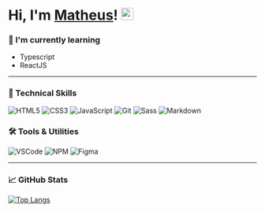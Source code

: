 # Hi, I'm [Matheus](https://www.linkedin.com/in/matheuskrieck/)! <img src="https://media.giphy.com/media/hvRJCLFzcasrR4ia7z/giphy.gif" width="25px">

### 🌱 I'm currently learning
- Typescript
- ReactJS

---

### 💼 Technical Skills
![HTML5](https://img.shields.io/badge/-HTML%205-E34F26?logo=html5&logoColor=white&style=flat)
![CSS3](https://img.shields.io/badge/-CSS%203-1572B6?logo=css3&logoColor=white&style=flat)
![JavaScript](https://img.shields.io/badge/-JavaScript-F7DF1E?logo=javascript&logoColor=white&style=flat)
![Git](https://img.shields.io/badge/-Git-F05032?logo=git&logoColor=white&style=flat)
![Sass](https://img.shields.io/badge/-Sass-CC6699?logo=sass&logoColor=white&style=flat)
![Markdown](https://img.shields.io/badge/-Markdown-000000?logo=markdown&logoColor=white&style=flat)

### 🛠️ Tools & Utilities
![VSCode](https://img.shields.io/badge/-Visual%20Studio%20Code-007ACC?logo=visual%20studio%20code&logoColor=white&style=flat)
![NPM](https://img.shields.io/badge/-NPM-CB3837?logo=npm&logoColor=white&style=flat)
![Figma](https://img.shields.io/badge/-Figma-F24E1E?logo=figma&logoColor=white&style=flat)

---

### 📈 GitHub Stats
[![Top Langs](https://github-readme-stats.vercel.app/api/top-langs/?username=matheuskrieck&layout=compact&theme=vision-friendly-dark)](https://github.com/anuraghazra/github-readme-stats)
